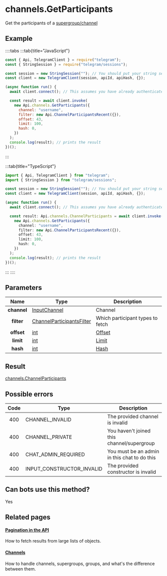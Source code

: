 # channels.GetParticipants

Get the participants of a [supergroup/channel](https://core.telegram.org/api/channel)

## Example

::::tabs
:::tab{title="JavaScript"}

```js
const { Api, TelegramClient } = require("telegram");
const { StringSession } = require("telegram/sessions");

const session = new StringSession(""); // You should put your string session here
const client = new TelegramClient(session, apiId, apiHash, {});

(async function run() {
  await client.connect(); // This assumes you have already authenticated with .start()

  const result = await client.invoke(
    new Api.channels.GetParticipants({
      channel: "username",
      filter: new Api.ChannelParticipantsRecent({}),
      offset: 43,
      limit: 100,
      hash: 0,
    })
  );
  console.log(result); // prints the result
})();
```

:::

:::tab{title="TypeScript"}

```ts
import { Api, TelegramClient } from "telegram";
import { StringSession } from "telegram/sessions";

const session = new StringSession(""); // You should put your string session here
const client = new TelegramClient(session, apiId, apiHash, {});

(async function run() {
  await client.connect(); // This assumes you have already authenticated with .start()

  const result: Api.channels.ChannelParticipants = await client.invoke(
    new Api.channels.GetParticipants({
      channel: "username",
      filter: new Api.ChannelParticipantsRecent({}),
      offset: 43,
      limit: 100,
      hash: 0,
    })
  );
  console.log(result); // prints the result
})();
```

:::
::::

## Parameters

|    Name     | Type                                                                                  | Description                                     |
| :---------: | ------------------------------------------------------------------------------------- | ----------------------------------------------- |
| **channel** | [InputChannel](https://core.telegram.org/type/InputChannel)                           | Channel                                         |
| **filter**  | [ChannelParticipantsFilter](https://core.telegram.org/type/ChannelParticipantsFilter) | Which participant types to fetch                |
| **offset**  | [int](https://core.telegram.org/type/int)                                             | [Offset](https://core.telegram.org/api/offsets) |
|  **limit**  | [int](https://core.telegram.org/type/int)                                             | [Limit](https://core.telegram.org/api/offsets)  |
|  **hash**   | [int](https://core.telegram.org/type/int)                                             | [Hash](https://core.telegram.org/api/offsets)   |

## Result

[channels.ChannelParticipants](https://core.telegram.org/type/channels.ChannelParticipants)

## Possible errors

| Code | Type                      | Description                                  |
| :--: | ------------------------- | -------------------------------------------- |
| 400  | CHANNEL_INVALID           | The provided channel is invalid              |
| 400  | CHANNEL_PRIVATE           | You haven't joined this channel/supergroup   |
| 400  | CHAT_ADMIN_REQUIRED       | You must be an admin in this chat to do this |
| 400  | INPUT_CONSTRUCTOR_INVALID | The provided constructor is invalid          |

## Can bots use this method?

Yes

## Related pages

#### [Pagination in the API](https://core.telegram.org/api/offsets)

How to fetch results from large lists of objects.

#### [Channels](https://core.telegram.org/api/channel)

How to handle channels, supergroups, groups, and what's the difference between them.
